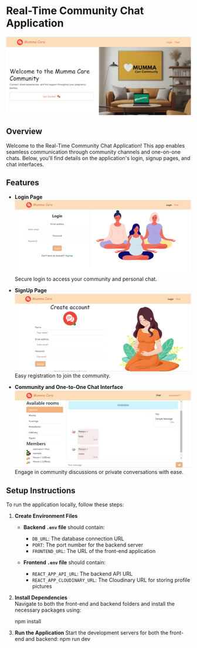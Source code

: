 # Real-Time Community Chat Application

![Community Chat Application](frontend/screenshots/image.png)

## Overview

Welcome to the Real-Time Community Chat Application! This app enables seamless communication through community channels and one-on-one chats. Below, you'll find details on the application's login, signup pages, and chat interfaces.

## Features

- **Login Page**  
  ![Login Page](frontend/screenshots/login.png)  
  Secure login to access your community and personal chat.

- **SignUp Page**  
  ![SignUp Page](frontend/screenshots/signup.png)  
  Easy registration to join the community.

- **Community and One-to-One Chat Interface**  
  ![Chat Interface](frontend/screenshots/interface.png)  
  Engage in community discussions or private conversations with ease.

## Setup Instructions

To run the application locally, follow these steps:

1. **Create Environment Files**  
   - **Backend `.env` file** should contain:
     - `DB_URL`: The database connection URL
     - `PORT`: The port number for the backend server
     - `FRONTEND_URL`: The URL of the front-end application

   - **Frontend `.env` file** should contain:
     - `REACT_APP_API_URL`: The backend API URL
     - `REACT_APP_CLOUDINARY_URL`: The Cloudinary URL for storing profile pictures

2. **Install Dependencies**  
   Navigate to both the front-end and backend folders and install the necessary packages using:

   npm install

3. **Run the Application**
    Start the development servers for both the front-end and backend:
    npm run dev
